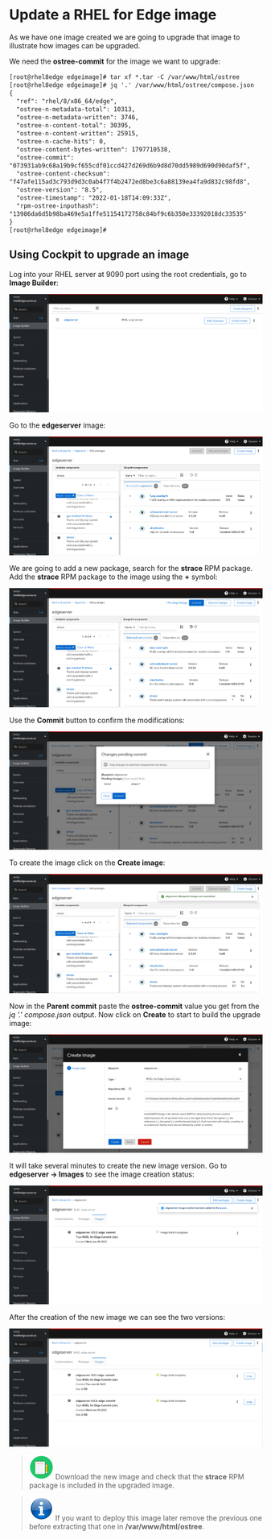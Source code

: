 # Update a RHEL for Edge image

As we have one image created we are going to upgrade that image to illustrate how images can be upgraded.

We need the **ostree-commit** for the image we want to upgrade:

```console
[root@rhel8edge edgeimage]# tar xf *.tar -C /var/www/html/ostree
[root@rhel8edge edgeimage]# jq '.' /var/www/html/ostree/compose.json 
{
  "ref": "rhel/8/x86_64/edge",
  "ostree-n-metadata-total": 10313,
  "ostree-n-metadata-written": 3746,
  "ostree-n-content-total": 30395,
  "ostree-n-content-written": 25915,
  "ostree-n-cache-hits": 0,
  "ostree-content-bytes-written": 1797710538,
  "ostree-commit": "073931ab9c68a19b9cf655cdf01ccd427d269d6b9d8d70dd5989d690d90daf5f",
  "ostree-content-checksum": "f47afe115ad3c793d9d3c0ab4f7f4b2472ed8be3c6a88139ea4fa9d832c98fd8",
  "ostree-version": "8.5",
  "ostree-timestamp": "2022-01-18T14:09:33Z",
  "rpm-ostree-inputhash": "13986da6d5b98ba469e5a1ffe51154172758c84bf9c6b350e33392018dc33535"
}
[root@rhel8edge edgeimage]#
```

## Using Cockpit to upgrade an image

Log into your RHEL server at 9090 port using the root credentials, go to **Image Builder**:

![](imgs/cockpit-update-blueprint-01.png)

Go to the **edgeserver** image:

![](imgs/cockpit-update-blueprint-02.png)

We are going to add a new package, search for the **strace** RPM package. Add the **strace** RPM package to the image using the **+** symbol:

![](imgs/cockpit-update-blueprint-03.png)

Use the **Commit** button to confirm the modifications:

![](imgs/cockpit-update-blueprint-04.png)

To create the image click on the **Create image**:

![](imgs/cockpit-update-blueprint-05.png)

Now in the **Parent commit** paste the **ostree-commit** value you get from the _jq '.' compose.json_ output. Now click on **Create** to start to build the upgrade image:

![](imgs/cockpit-update-blueprint-06.png)

It will take several minutes to create the new image version. Go to **edgeserver -> Images** to see the image creation status:

![](imgs/cockpit-update-blueprint-07.png)

After the creation of the new image we can see the two versions:

![](imgs/cockpit-update-blueprint-08.png)

> ![HOMEWORK](icons/homework-icon.png) Download the new image and check that the **strace** RPM package is included in the upgraded image. 

> ![INFORMATION](icons/information-icon.png) If you want to deploy this image later remove the previous one before extracting that one in **/var/www/html/ostree**.



